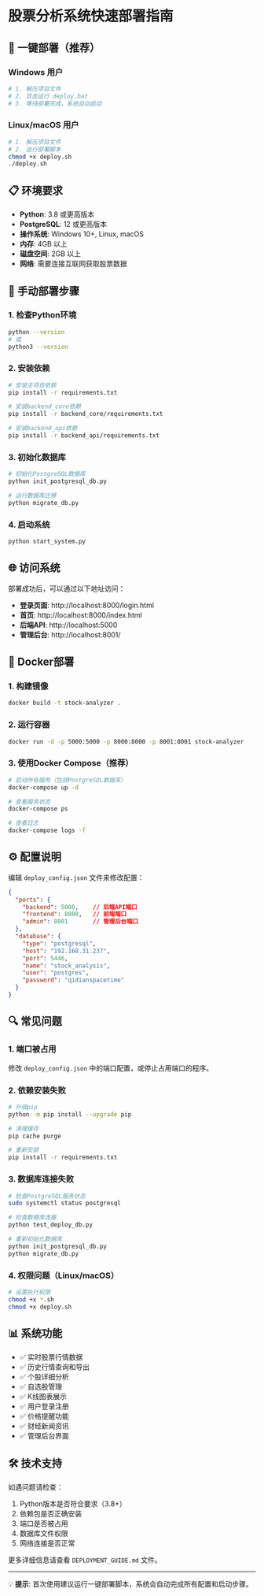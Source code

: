 # 股票分析系统快速部署指南

## 🚀 一键部署（推荐）

### Windows 用户
```bash
# 1. 解压项目文件
# 2. 双击运行 deploy.bat
# 3. 等待部署完成，系统自动启动
```

### Linux/macOS 用户
```bash
# 1. 解压项目文件
# 2. 运行部署脚本
chmod +x deploy.sh
./deploy.sh
```

## 📋 环境要求

- **Python**: 3.8 或更高版本
- **PostgreSQL**: 12 或更高版本
- **操作系统**: Windows 10+, Linux, macOS
- **内存**: 4GB 以上
- **磁盘空间**: 2GB 以上
- **网络**: 需要连接互联网获取股票数据

## 🔧 手动部署步骤

### 1. 检查Python环境
```bash
python --version
# 或
python3 --version
```

### 2. 安装依赖
```bash
# 安装主项目依赖
pip install -r requirements.txt

# 安装backend_core依赖
pip install -r backend_core/requirements.txt

# 安装backend_api依赖
pip install -r backend_api/requirements.txt
```

### 3. 初始化数据库
```bash
# 初始化PostgreSQL数据库
python init_postgresql_db.py

# 运行数据库迁移
python migrate_db.py
```

### 4. 启动系统
```bash
python start_system.py
```

## 🌐 访问系统

部署成功后，可以通过以下地址访问：

- **登录页面**: http://localhost:8000/login.html
- **首页**: http://localhost:8000/index.html
- **后端API**: http://localhost:5000
- **管理后台**: http://localhost:8001/

## 🐳 Docker部署

### 1. 构建镜像
```bash
docker build -t stock-analyzer .
```

### 2. 运行容器
```bash
docker run -d -p 5000:5000 -p 8000:8000 -p 8001:8001 stock-analyzer
```

### 3. 使用Docker Compose（推荐）
```bash
# 启动所有服务（包括PostgreSQL数据库）
docker-compose up -d

# 查看服务状态
docker-compose ps

# 查看日志
docker-compose logs -f
```

## ⚙️ 配置说明

编辑 `deploy_config.json` 文件来修改配置：

```json
{
  "ports": {
    "backend": 5000,    // 后端API端口
    "frontend": 8000,   // 前端端口
    "admin": 8001       // 管理后台端口
  },
  "database": {
    "type": "postgresql",
    "host": "192.168.31.237",
    "port": 5446,
    "name": "stock_analysis",
    "user": "postgres",
    "password": "qidianspacetime"
  }
}
```

## 🔍 常见问题

### 1. 端口被占用
修改 `deploy_config.json` 中的端口配置，或停止占用端口的程序。

### 2. 依赖安装失败
```bash
# 升级pip
python -m pip install --upgrade pip

# 清理缓存
pip cache purge

# 重新安装
pip install -r requirements.txt
```

### 3. 数据库连接失败
```bash
# 检查PostgreSQL服务状态
sudo systemctl status postgresql

# 检查数据库连接
python test_deploy_db.py

# 重新初始化数据库
python init_postgresql_db.py
python migrate_db.py
```

### 4. 权限问题（Linux/macOS）
```bash
# 设置执行权限
chmod +x *.sh
chmod +x deploy.sh
```

## 📊 系统功能

- ✅ 实时股票行情数据
- ✅ 历史行情查询和导出
- ✅ 个股详细分析
- ✅ 自选股管理
- ✅ K线图表展示
- ✅ 用户登录注册
- ✅ 价格提醒功能
- ✅ 财经新闻资讯
- ✅ 管理后台界面

## 🛠 技术支持

如遇问题请检查：

1. Python版本是否符合要求（3.8+）
2. 依赖包是否正确安装
3. 端口是否被占用
4. 数据库文件权限
5. 网络连接是否正常

更多详细信息请查看 `DEPLOYMENT_GUIDE.md` 文件。

---

💡 **提示**: 首次使用建议运行一键部署脚本，系统会自动完成所有配置和启动步骤。 